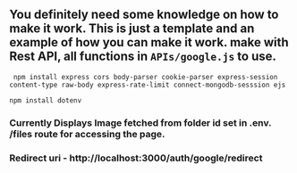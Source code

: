 ## You definitely need some knowledge on how to make it work. This is just a template and an example of how you can make it work. make with Rest API, all functions in ```APIs/google.js``` to use.

``` npm install express cors body-parser cookie-parser express-session content-type raw-body express-rate-limit connect-mongodb-sesssion ejs```

```npm install dotenv ```

### Currently Displays Image fetched from folder id set in .env. /files route for accessing the page.
### Redirect uri - http://localhost:3000/auth/google/redirect

